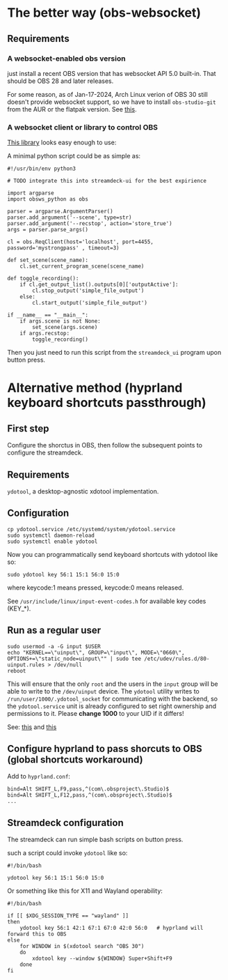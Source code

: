 # The better way (obs-websocket)

## Requirements 

### A websocket-enabled obs version

just install a recent OBS version that has websocket API 5.0 built-in. That should be OBS 28 and later releases.

For some reason, as of Jan-17-2024, Arch Linux verion of OBS 30 still doesn't provide websocket support, so we have to install `obs-studio-git` from the AUR or the flatpak version. See [this](https://wiki.archlinux.org/title/Open_Broadcaster_Software).

### A websocket client or library to control OBS

[This library](https://github.com/aatikturk/obsws-python) looks easy enough to use:

A minimal python script could be as simple as:

```
#!/usr/bin/env python3

# TODO integrate this into streamdeck-ui for the best expirience

import argparse
import obsws_python as obs

parser = argparse.ArgumentParser()
parser.add_argument('--scene', type=str)
parser.add_argument('--recstop', action='store_true')
args = parser.parse_args()

cl = obs.ReqClient(host='localhost', port=4455, password='mystrongpass' , timeout=3)

def set_scene(scene_name):
    cl.set_current_program_scene(scene_name)

def toggle_recording():
    if cl.get_output_list().outputs[0]['outputActive']:
        cl.stop_output('simple_file_output')
    else:
        cl.start_output('simple_file_output')

if __name__ == "__main__":
    if args.scene is not None:
        set_scene(args.scene)
    if args.recstop:
        toggle_recording()
```

Then you just need to run this script from the `streamdeck_ui` program upon button press.


# Alternative method (hyprland keyboard shortcuts passthrough)
## First step

Configure the shorctus in OBS, then follow the subsequent points to configure the streamdeck.

## Requirements

`ydotool`, a desktop-agnostic xdotool implementation.

## Configuration

```
cp ydotool.service /etc/systemd/system/ydotool.service
sudo systemctl daemon-reload
sudo systemctl enable ydotool
```

Now you can programmatically send keyboard shortcuts with ydotool like so:

```
sudo ydotool key 56:1 15:1 56:0 15:0
```

where keycode:1 means pressed, keycode:0 means released.

See `/usr/include/linux/input-event-codes.h` for available key codes (KEY_*).

## Run as a regular user

```
sudo usermod -a -G input $USER
echo "KERNEL==\"uinput\", GROUP=\"input\", MODE=\"0660\", OPTIONS+=\"static_node=uinput\"" | sudo tee /etc/udev/rules.d/80-uinput.rules > /dev/null
reboot
```

This will ensure that the only `root` and the users in the `input` group will be able to write to the `/dev/uinput` device. The `ydotool` utility writes to `/run/user/1000/.ydotool_socket` for communicating with the backend, so the `ydotool.service` unit is already configured to set right ownership and permissions to it. Please **change 1000** to your UID if it differs!

See: [this](https://github.com/ReimuNotMoe/ydotool/issues/25#issuecomment-535842993) and [this](https://github.com/ReimuNotMoe/ydotool/issues/207)

## Configure hyprland to pass shorcuts to OBS (global shortcuts workaround)

Add to `hyprland.conf`:
```
bind=Alt SHIFT_L,F9,pass,^(com\.obsproject\.Studio)$
bind=Alt SHIFT_L,F12,pass,^(com\.obsproject\.Studio)$
...
```

## Streamdeck configuration

The streamdeck can run simple bash scripts on button press.

such a script could invoke `ydotool` like so:

```
#!/bin/bash

ydotool key 56:1 15:1 56:0 15:0
```

Or something like this for X11 and Wayland operability:

```
#!/bin/bash

if [[ $XDG_SESSION_TYPE == "wayland" ]]
then
	ydotool key 56:1 42:1 67:1 67:0 42:0 56:0   # hyprland will forward this to OBS
else
	for WINDOW in $(xdotool search "OBS 30")
	do    
		xdotool key --window ${WINDOW} Super+Shift+F9
	done
fi
```
